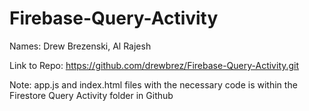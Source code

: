 # Firebase-Query-Activity

Names: Drew Brezenski, Al Rajesh

Link to Repo: https://github.com/drewbrez/Firebase-Query-Activity.git

Note: app.js and index.html files with the necessary code is within the Firestore Query Activity folder in Github
